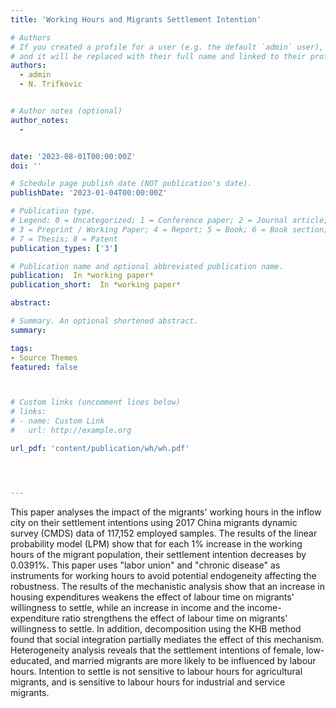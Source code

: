 ```yaml
---
title: 'Working Hours and Migrants Settlement Intention'

# Authors
# If you created a profile for a user (e.g. the default `admin` user), write the username (folder name) here
# and it will be replaced with their full name and linked to their profile.
authors:
  - admin
  - N. Trifkovic


# Author notes (optional)
author_notes:
  - 


date: '2023-08-01T00:00:00Z'
doi: ''

# Schedule page publish date (NOT publication's date).
publishDate: '2023-01-04T00:00:00Z'

# Publication type.
# Legend: 0 = Uncategorized; 1 = Conference paper; 2 = Journal article;
# 3 = Preprint / Working Paper; 4 = Report; 5 = Book; 6 = Book section;
# 7 = Thesis; 8 = Patent
publication_types: ['3']

# Publication name and optional abbreviated publication name.
publication:  In *working paper*
publication_short:  In *working paper*

abstract: 

# Summary. An optional shortened abstract.
summary: 

tags:
- Source Themes
featured: false



# Custom links (uncomment lines below)
# links:
# - name: Custom Link
#   url: http://example.org

url_pdf: 'content/publication/wh/wh.pdf'




---
```


This paper analyses the impact of the migrants' working hours in the inflow city on their settlement intentions using 2017 China migrants dynamic survey (CMDS) data of 117,152 employed samples. The results of the linear probability model (LPM) show that for each 1\% increase in the working hours of the migrant population, their settlement intention decreases by 0.0391\%. This paper uses "labor union" and "chronic disease" as instruments for working hours to avoid potential endogeneity affecting the robustness. The results of the mechanistic analysis show that an increase in housing expenditures weakens the effect of labour time on migrants' willingness to settle, while an increase in income and the income-expenditure ratio strengthens the effect of labour time on migrants' willingness to settle. In addition, decomposition using the KHB method found that social integration partially mediates the effect of this mechanism. Heterogeneity analysis reveals that the settlement intentions of female, low-educated, and married migrants are more likely to be influenced by labour hours. Intention to settle is not sensitive to labour hours for agricultural migrants, and is sensitive to labour hours for industrial and service migrants.

